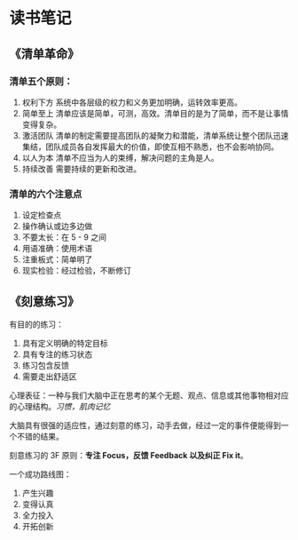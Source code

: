 # 读书笔记

## 《清单革命》

### 清单五个原则：

1. 权利下方
   系统中各层级的权力和义务更加明确，运转效率更高。
2. 简单至上
   清单应该是简单，可测，高效。清单目的是为了简单，而不是让事情变得复杂。
3. 激活团队
   清单的制定需要提高团队的凝聚力和潜能，清单系统让整个团队迅速集结，团队成员各自发挥最大的价值，即使互相不熟悉，也不会影响协同。
4. 以人为本
   清单不应当为人的束缚，解决问题的主角是人。
5. 持续改善
   需要持续的更新和改进。

### 清单的六个注意点

1. 设定检查点
2. 操作确认或边多边做
3. 不要太长：在 5 - 9 之间
4. 用语准确：使用术语
5. 注重板式：简单明了
6. 现实检验：经过检验，不断修订

## 《刻意练习》

有目的的练习：
1. 具有定义明确的特定目标
2. 具有专注的练习状态
3. 练习包含反馈
4. 需要走出舒适区

心理表征：一种与我们大脑中正在思考的某个无题、观点、信息或其他事物相对应的心理结构。*习惯，肌肉记忆*

大脑具有很强的适应性，通过刻意的练习，动手去做，经过一定的事件便能得到一个不错的结果。

刻意练习的 3F 原则：**专注 Focus，反馈 Feedback 以及纠正 Fix it**。

一个成功路线图：
1. 产生兴趣
2. 变得认真
3. 全力投入
4. 开拓创新


